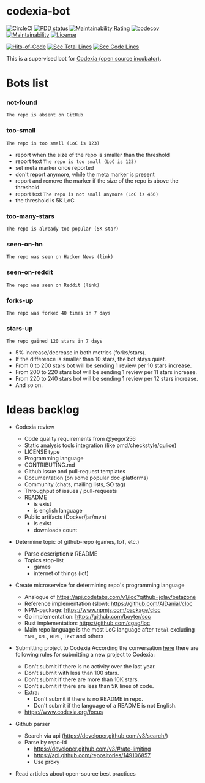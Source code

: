 # codexia-bot

[![CircleCI](https://circleci.com/gh/iakunin/codexia-bot.svg?style=shield)](https://circleci.com/gh/iakunin/codexia-bot)
[![PDD status](http://www.0pdd.com/svg?name=iakunin/codexia-bot)](http://www.0pdd.com/p?name=iakunin/codexia-bot)
[![Maintainability Rating](https://sonarcloud.io/api/project_badges/measure?project=iakunin_codexia-bot&metric=sqale_rating)](https://sonarcloud.io/dashboard?id=iakunin_codexia-bot)
[![codecov](https://codecov.io/gh/iakunin/codexia-bot/branch/master/graph/badge.svg)](https://codecov.io/gh/iakunin/codexia-bot)
[![Maintainability](https://api.codeclimate.com/v1/badges/ad3831a0be7db8b87a5f/maintainability)](https://codeclimate.com/github/iakunin/codexia-bot/maintainability)
[![License](https://img.shields.io/badge/license-MIT-green.svg)](https://github.com/iakunin/codexia-bot/blob/master/LICENSE)

[![Hits-of-Code](https://hitsofcode.com/github/iakunin/codexia-bot)](https://hitsofcode.com/view/github/iakunin/codexia-bot)
[![Scc Total Lines](https://sloc.xyz/github/iakunin/codexia-bot)](https://github.com/iakunin/codexia-bot)
[![Scc Code Lines](https://sloc.xyz/github/iakunin/codexia-bot?category=code)](https://github.com/iakunin/codexia-bot)

This is a supervised bot for [Codexia (open source incubator)](https://www.codexia.org/).


# Bots list

### not-found
`The repo is absent on GitHub`

### too-small
`The repo is too small (LoC is 123)`

* report when the size of the repo is smaller than the threshold
* report text `The repo is too small (LoC is 123)`
* set meta marker once reported
* don't report anymore, while the meta marker is present
* report and remove the marker if the size of the repo is above the threshold
* report text `The repo is not small anymore (LoC is 456)`
* the threshold is 5K LoC

### too-many-stars
`The repo is already too popular (5K star)`

### seen-on-hn
`The repo was seen on Hacker News (link)`

### seen-on-reddit
`The repo was seen on Reddit (link)`

### forks-up
`The repo was forked 40 times in 7 days`

### stars-up
`The repo gained 120 stars in 7 days`

* 5% increase/decrease in both metrics (forks/stars).
* If the difference is smaller than 10 stars, the bot stays quiet.
* From 0 to 200 stars bot will be sending 1 review per 10 stars increase.
* From 200 to 220 stars bot will be sending 1 review per 11 stars increase.
* From 220 to 240 stars bot will be sending 1 review per 12 stars increase.
* And so on.

# Ideas backlog

- Codexia review
    - Code quality requirements from @yegor256
    - Static analysis tools integration (like pmd/checkstyle/qulice)
    - LICENSE type
    - Programming language
    - CONTRIBUTING.md
    - Github issue and pull-request templates
    - Documentation (on some popular doc-platforms)
    - Community (chats, mailing lists, SO tag)
    - Throughput of issues / pull-requests
    - README
        - is exist
        - is english language
    - Public artifacts (Docker/jar/mvn)
        - is exist
        - downloads count


- Determine topic of github-repo (games, IoT, etc.)
    - Parse description и README
    - Topics stop-list
        * games
        * internet of things (iot)


- Create microservice for determining repo's programming language
    - Analogue of https://api.codetabs.com/v1/loc?github=jolav/betazone
    - Reference implementation (slow): https://github.com/AlDanial/cloc
    - NPM-package: https://www.npmjs.com/package/cloc
    - Go implementation: https://github.com/boyter/scc
    - Rust implementation: https://github.com/cgag/loc
    - Main repo language is the most LoC language after `Total` excluding `YAML`, `XML`, `HTML`, `Text` and others


- Submitting project to Codexia
    According the conversation [here](https://github.com/yegor256/codexia/issues/102) there are following rules for submitting a new project to Codexia:
    * Don't submit if there is no activity over the last year.
    * Don't submit with less than 100 stars.
    * Don't submit if there are more than 10K stars.
    * Don't submit if there are less than 5K lines of code.
    * Extra:
        * Don't submit if there is no README in repo.
        * Don't submit if the language of a README is not English.
    * https://www.codexia.org/focus



- Github parser
    - Search via api (https://developer.github.com/v3/search/)
    - Parse by repo-id
        - https://developer.github.com/v3/#rate-limiting
        - https://api.github.com/repositories/149106857
        - Use proxy


- Read articles about open-source best practices


